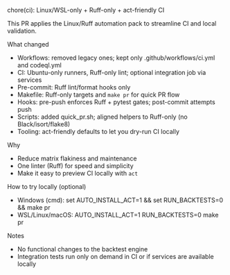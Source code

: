 chore(ci): Linux/WSL-only + Ruff-only + act-friendly CI

This PR applies the Linux/Ruff automation pack to streamline CI and local validation.

What changed
- Workflows: removed legacy ones; kept only .github/workflows/ci.yml and codeql.yml
- CI: Ubuntu-only runners, Ruff-only lint; optional integration job via services
- Pre-commit: Ruff lint/format hooks only
- Makefile: Ruff-only targets and `make pr` for quick PR flow
- Hooks: pre-push enforces Ruff + pytest gates; post-commit attempts push
- Scripts: added quick_pr.sh; aligned helpers to Ruff-only (no Black/isort/flake8)
- Tooling: act-friendly defaults to let you dry-run CI locally

Why
- Reduce matrix flakiness and maintenance
- One linter (Ruff) for speed and simplicity
- Make it easy to preview CI locally with `act`

How to try locally (optional)
- Windows (cmd):
  set AUTO_INSTALL_ACT=1 && set RUN_BACKTESTS=0 && make pr
- WSL/Linux/macOS:
  AUTO_INSTALL_ACT=1 RUN_BACKTESTS=0 make pr

Notes
- No functional changes to the backtest engine
- Integration tests run only on demand in CI or if services are available locally

